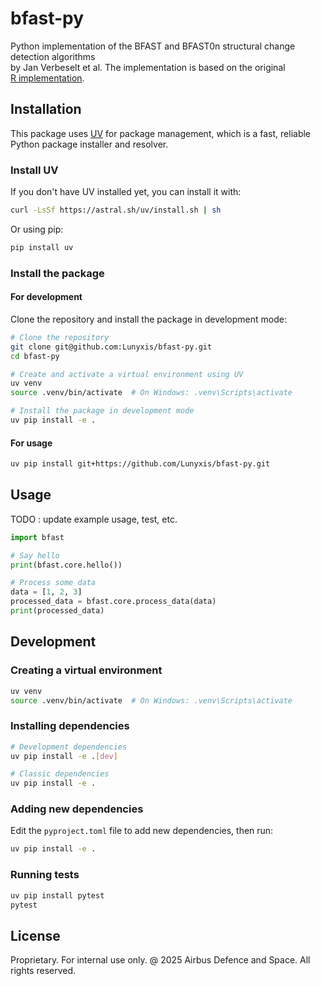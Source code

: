 # bfast-py

Python implementation of the BFAST and BFAST0n structural change detection algorithms  
by Jan Verbeselt et al. The implementation is based on the original  
[R implementation](https://github.com/bfast2/bfast).  

## Installation

This package uses [UV](https://github.com/astral-sh/uv) for package management, which is a fast, reliable Python package installer and resolver.

### Install UV

If you don't have UV installed yet, you can install it with:

```bash
curl -LsSf https://astral.sh/uv/install.sh | sh
```

Or using pip:

```bash
pip install uv
```

### Install the package

#### For development

Clone the repository and install the package in development mode:

```bash
# Clone the repository
git clone git@github.com:Lunyxis/bfast-py.git
cd bfast-py

# Create and activate a virtual environment using UV
uv venv
source .venv/bin/activate  # On Windows: .venv\Scripts\activate

# Install the package in development mode
uv pip install -e .
```

#### For usage

```bash
uv pip install git+https://github.com/Lunyxis/bfast-py.git
```

## Usage

TODO : update example usage, test, etc.

```python
import bfast

# Say hello
print(bfast.core.hello())

# Process some data
data = [1, 2, 3]
processed_data = bfast.core.process_data(data)
print(processed_data)
```

## Development

### Creating a virtual environment

```bash
uv venv
source .venv/bin/activate  # On Windows: .venv\Scripts\activate
```

### Installing dependencies

```bash
# Development dependencies
uv pip install -e .[dev]

# Classic dependencies
uv pip install -e .
```

### Adding new dependencies

Edit the `pyproject.toml` file to add new dependencies, then run:

```bash
uv pip install -e .
```

### Running tests

```bash
uv pip install pytest
pytest
```

<!-- ## How to run the tests
Tests for each file in the `src` directory are contained withing that
source file. In order to run the test, run:

`python file.py`

In order to get the more verbose output, run:

`python file.py --log=INFO`

In order to see the debug information, run:

`python file.py --log=DEBUG`

In order to reproduce the plots, run:

`python plots.py` -->

<!-- ## Building and publishing

Build the package:

```bash
uv pip install build
python -m build
```

Publish to PyPI:

```bash
uv pip install twine
twine upload dist/*
``` -->

## License

Proprietary. For internal use only.
@ 2025 Airbus Defence and Space. All rights reserved.

